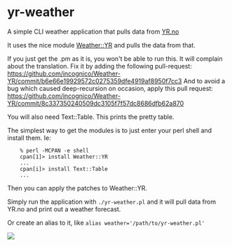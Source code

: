# yr-weather
A simple CLI weather application that pulls data from <a href="http://www.yr.no/">YR.no</a>

It uses the nice module <a href="https://github.com/toreau/Weather-YR">Weather::YR</a> and pulls the data from that.

If you just get the .pm as it is, you won't be able to run this. It will complain about the translation.
Fix it by adding the following pull-request: https://github.com/incognico/Weather-YR/commit/b6e66e19929572c0275359dfe4919af8950f7cc3
And to avoid a bug which caused deep-recursion on occasion, apply this pull request: https://github.com/incognico/Weather-YR/commit/8c337350240509dc3105f7f57dc8686dfb62a870

You will also need <a hreft="http://search.cpan.org/~shlomif/Text-Table-1.130/lib/Text/Table.pm">Text::Table</a>. This prints the pretty table.

The simplest way to get the modules is to just enter your perl shell and install them.
Ie:
```
	% perl -MCPAN -e shell
	cpan[1]> install Weather::YR
	...
	cpan[i]> install Text::Table
	...
```
Then you can apply the patches to Weather::YR.

Simply run the application with `./yr-weather.pl` and it will pull data from YR.no
and print out a weather forecast. 

Or create an alias to it, like `alias weather='/path/to/yr-weather.pl'`

<img src="http://i.imgur.com/1ut03s9.png">
